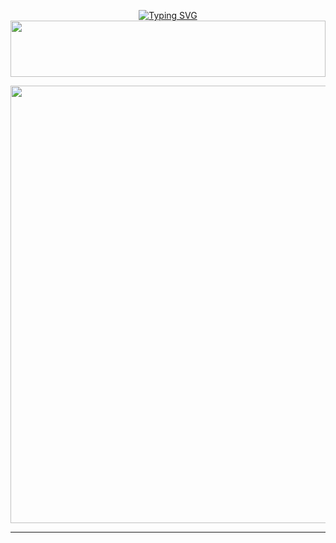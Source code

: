 <div align="center">


 [![Typing SVG](https://readme-typing-svg.herokuapp.com?font=Rockstar-ExtraBold&color=F01&lines=𝗥𝗢𝗠𝗘𝗞+𝙈𝘿+𝙒𝙃𝘼𝙏𝙎𝘼𝙋𝙋+𝘽𝙊𝙏)](https://git.io/typing-svg)
<img src="https://i.imgur.com/dBaSKWF.gif" height="90" width="100%">

<p align="center">
<a href="https://github.com/ROMEKTRICKS/ROMEK-MD-V2">
    <img src=https://files.catbox.moe/4rte3b.jpg"  width="700px">
</a>
<hr>
 <p align="center">

  </a>
  </p>
</p>
